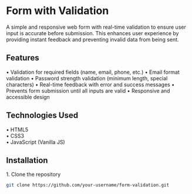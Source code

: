 # Form with Validation

A simple and responsive web form with real-time validation to ensure user input is accurate before submission. This enhances user experience by providing instant feedback and preventing invalid data from being sent.

## Features

•⁠  ⁠Validation for required fields (name, email, phone, etc.)
•⁠  ⁠Email format validation
•⁠  ⁠Password strength validation (minimum length, special characters)
•⁠  ⁠Real-time feedback with error and success messages
•⁠  ⁠Prevents form submission until all inputs are valid
•⁠  ⁠Responsive and accessible design

## Technologies Used

•⁠  ⁠HTML5  
•⁠  ⁠CSS3  
•⁠  ⁠JavaScript (Vanilla JS)

## Installation

1.⁠ ⁠Clone the repository  
   ```bash
   git clone https://github.com/your-username/form-validation.git
